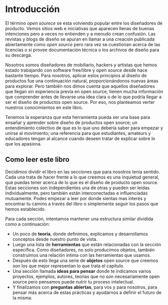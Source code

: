 Introducción
========

El término _open sourece_ se esta volviendo popular entre los diseñadores de producto. Vemos sitios web e iniciativas que aparecen llenas de buenas intenciones pero a veces no entienden y a menudo crean confusión. Las revistas y blogs de diseño se apuran en llamar a una creación publicada abiertamente como _open source_ pero rara vez se cuestionan acerca de las licencias o si provee documentación técnica o los archivos de diseño para su descarga.

Nosotros somos diseñadores de mobiliario, hackers y artistas que hemos estado trabajando con software free/libre y open source desde hace bastante tiempo. Para nosotros, aplicar estos principios al diseño de productos fue una continuación natural, proporcionándonos nuevas áreas para explorar. Pero también nos dimos cuenta que aquellos diseñadores que llegan sin experiencia previa en open source, tienen mucha información que comprender antes de llevarse una idea clara o de lo que podría llegar a ser el diseño de productos open source. Por eso, nos planteamos verter nuestros conocimientos en este libro.

Tenemos la esperanza que esta herramienta pueda ser una base para ensañar y aprender sobre diseño de productos open source; un entendimiento colectivo de que es lo que uno debería saber para empezar y unirse al movimiento; una referencia para que estudiantes, amateurs y educadores tengan al alcance cuando deseen tratar de explicar sobre lo que los apasiona.

Como leer este libro  
-------------------------------

Decidimos dividir el libro en las secciones que para nosotros tenía sentido. Cada una trata de hacer frente a lo que creemos es una inquietud general, que puedas tener acerca de lo que es el diseño de producto open source. Estas secciones son independientes una de otras y pueden ser leídas individualmente, pero también están interconectadas e influenciadas mutuamente. Podes empezar a leer por donde sientas mas interés y encontrar tu camino a través del libro o simplemente seguir los pasos que hemos establecido.

Para cada sección, intentamos mantener una estructura similar dividida como a continuación:

- Un poco de **teoría**, donde definimos, explicamos y desarrollamos conceptos desde nuestro punto de vista.
- Luego una lista de **herramientas** que están relacionadas con la sección específica. Como diseñadores, no solo producimos objetos, también construimos una relación intima con las herramientas que usamos.
- Después de esto llega una serie de **objetos** open source que creemos son los que mejor representan lo que trata el capítulo.
- Una sección llamada **ideas para pensar** donde te indicamos varios proyectos, ejemplos, autores, teorías que no son necesariamente open source pero pensamos puede nutrir tu proceso intelectual.
- Y finalizamos con **preguntas abiertas**, para vos y para nosotros, para pensar más acerca de estas prácticas y ayudarnos a definir el futuro de la misma.
